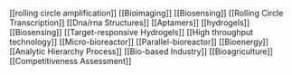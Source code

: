 [[rolling circle amplification]]
[[Bioimaging]]
[[Biosensing]]
[[Rolling Circle Transcription]]
[[Dna/rna Structures]]
[[Aptamers]]
[[hydrogels]]
[[Biosensing]]
[[Target-responsive Hydrogels]]
[[High throughput technology]]
[[Micro-bioreactor]]
[[Parallel-bioreactor]]
[[Bioenergy]]
[[Analytic Hierarchy Process]]
[[Bio-based Industry]]
[[Bioagriculture]]
[[Competitiveness Assessment]]
